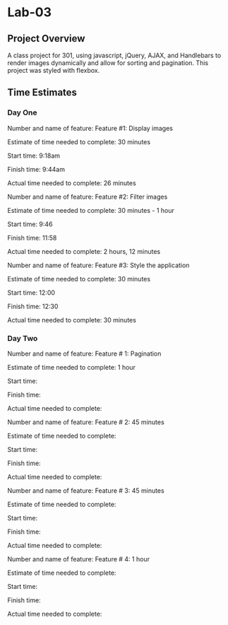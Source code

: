 # Lab-03
## Project Overview
A class project for 301, using javascript, jQuery, AJAX, and Handlebars to render images dynamically and allow for sorting and pagination. This project was styled with flexbox.
## Time Estimates
### Day One
Number and name of feature: Feature #1: Display images

Estimate of time needed to complete: 30 minutes

Start time: 9:18am

Finish time: 9:44am

Actual time needed to complete: 26 minutes

Number and name of feature: Feature #2: Filter images

Estimate of time needed to complete: 30 minutes - 1 hour

Start time: 9:46

Finish time: 11:58

Actual time needed to complete: 2 hours, 12 minutes

Number and name of feature: Feature #3: Style the application

Estimate of time needed to complete: 30 minutes

Start time: 12:00

Finish time: 12:30

Actual time needed to complete: 30 minutes
### Day Two
Number and name of feature: Feature # 1: Pagination

Estimate of time needed to complete: 1 hour

Start time: 

Finish time: 

Actual time needed to complete:

Number and name of feature: Feature # 2: 45 minutes

Estimate of time needed to complete: 

Start time: 

Finish time: 

Actual time needed to complete:

Number and name of feature: Feature # 3: 45 minutes

Estimate of time needed to complete: 

Start time: 

Finish time: 

Actual time needed to complete:

Number and name of feature: Feature # 4: 1 hour

Estimate of time needed to complete: 

Start time: 

Finish time: 

Actual time needed to complete:
